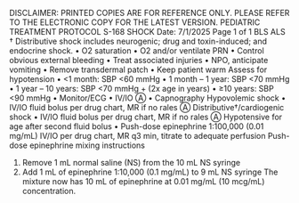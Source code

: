 DISCLAIMER: PRINTED COPIES ARE FOR REFERENCE ONLY. PLEASE REFER TO THE ELECTRONIC COPY FOR THE LATEST VERSION.
PEDIATRIC TREATMENT PROTOCOL S-168
SHOCK
Date: 7/1/2025 Page 1 of 1
 BLS ALS
† Distributive shock includes neurogenic; drug and toxin-induced; and endocrine shock.
• O2 saturation
• O2 and/or ventilate PRN
• Control obvious external bleeding
• Treat associated injuries
• NPO, anticipate vomiting
• Remove transdermal patch
• Keep patient warm
Assess for hypotension
• <1 month: SBP <60 mmHg
• 1 month – 1 year: SBP <70 mmHg
• 1 year – 10 years:
SBP <70 mmHg + (2x age in years)
• ≥10 years: SBP <90 mmHg
• Monitor/ECG
• IV/IO Ⓐ
• Capnography
Hypovolemic shock
• IV/IO fluid bolus per drug chart, MR if no rales Ⓐ
Distributive†/cardiogenic shock
• IV/IO fluid bolus per drug chart, MR if no rales Ⓐ
Hypotensive for age after second fluid bolus
• Push-dose epinephrine 1:100,000 (0.01 mg/mL)
IV/IO per drug chart, MR q3 min, titrate to adequate
perfusion
Push-dose epinephrine mixing instructions
1. Remove 1 mL normal saline (NS) from the 10 mL
NS syringe
2. Add 1 mL of epinephrine 1:10,000 (0.1 mg/mL)
to 9 mL NS syringe
The mixture now has 10 mL of epinephrine at 0.01
mg/mL (10 mcg/mL) concentration.

